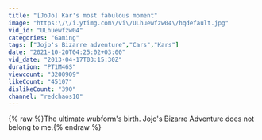 ```yaml
---
title: "[JoJo] Kar's most fabulous moment"
image: "https:\/\/i.ytimg.com\/vi\/ULhuewfzw04\/hqdefault.jpg"
vid_id: "ULhuewfzw04"
categories: "Gaming"
tags: ["Jojo's Bizarre adventure","Cars","Kars"]
date: "2021-10-20T04:25:02+03:00"
vid_date: "2013-04-17T03:15:30Z"
duration: "PT1M46S"
viewcount: "3200909"
likeCount: "45107"
dislikeCount: "390"
channel: "redchaos10"
---
```

{% raw %}The ultimate wubform's birth. Jojo's Bizarre Adventure does not belong to me.{% endraw %}

